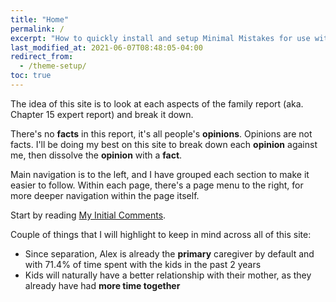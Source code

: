 ```yaml
---
title: "Home"
permalink: /
excerpt: "How to quickly install and setup Minimal Mistakes for use with GitHub Pages."
last_modified_at: 2021-06-07T08:48:05-04:00
redirect_from:
  - /theme-setup/
toc: true
---
```


[//]: # (margin:top right bottom left)

The idea of this site is to look at each aspects of the family report (aka. Chapter 15 expert report) and break it down. 

There's no **facts** in this report, it's all people's **opinions**. Opinions are not facts. I'll be doing my best on this site to break down each **opinion** against me, then dissolve the **opinion** with a **fact**. 

Main navigation is to the left, and I have grouped each section to make it easier to follow. Within each page, there's a page menu to the right, for more deeper navigation within the page itself. 

Start by reading [My Initial Comments](/marcseparation/my_initial_comments/). 

Couple of things that I will highlight to keep in mind across all of this site:

- Since separation, Alex is already the **primary** caregiver by default and with 71.4% of time spent with the kids in the past 2 years
- Kids will naturally have a better relationship with their mother, as they already have had **more time together**
